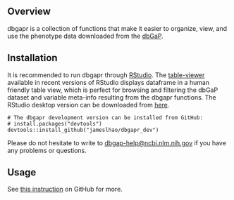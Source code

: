<!-- README.md is generated from README.Rmd. Please edit that file -->
Overview
--------

dbgapr is a collection of functions that make it easier to organize,
view, and use the phenotype data downloaded from the
[dbGaP](https://www.ncbi.nlm.nih.gov/gap).

Installation
------------

It is recommended to run dbgapr through
[RStudio](https://www.rstudio.com/). The
[table-viewer](https://support.rstudio.com/hc/en-us/articles/205175388-Using-the-Data-Viewer)
available in recent versions of RStudio displays dataframe in a human
friendly table view, which is perfect for browsing and filtering the
dbGaP dataset and variable meta-info resulting from the dbgapr
functions. The RStudio desktop version can be downloaded from
[here](https://www.rstudio.com/products/rstudio/download).


    # The dbgapr development version can be installed from GitHub:
    # install.packages("devtools")
    devtools::install_github("jameslhao/dbgapr_dev")

Please do not hesitate to write to <dbgap-help@ncbi.nlm.nih.gov> if you
have any problems or questions.

Usage
-----

See [this
instruction](https://github.com/jameslhao/dbgapr_dev/blob/master/vignettes/introduction.md)
on GitHub for more.

